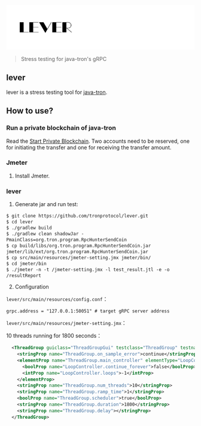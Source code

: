 <img src="/github/images/lever.png?raw=true">

> Stress testing for java-tron's gRPC

## lever

lever is a stress testing tool for [java-tron].

[java-tron]:https://github.com/tronprotocol/java-tron

## How to use?

### Run a private blockchain of java-tron

Read the [Start Private Blockchain]. Two accounts need to be reserved, one for initiating the transfer and one for receiving the transfer amount.

[Start Private Blockchain]:http://wiki.tron.network/en/latest/start_private_blockchain.html

### Jmeter

1. Install Jmeter.

### lever

1. Generate jar and run test:

```shell
$ git clone https://github.com/tronprotocol/lever.git
$ cd lever
$ ./gradlew build
$ ./gradlew clean shadowJar -PmainClass=org.tron.program.RpcHunterSendCoin
$ cp build/libs/org.tron.program.RpcHunterSendCoin.jar jmeter/lib/ext/org.tron.program.RpcHunterSendCoin.jar
$ cp src/main/resources/jmeter-setting.jmx jmeter/bin/
$ cd jmeter/bin
$ ﻿./jmeter -n -t /jmeter-setting.jmx -l test_result.jtl -e -o /resultReport

```

2. Configuration

`lever/src/main/resources/config.conf`：

```shell
grpc.address = "127.0.0.1:50051" # target gRPC server address
```

`lever/src/main/resources/jmeter-setting.jmx`：

10 threads running for 1800 seconds：

```xml
  <ThreadGroup guiclass="ThreadGroupGui" testclass="ThreadGroup" testname="Thread Group" enabled="true">
    <stringProp name="ThreadGroup.on_sample_error">continue</stringProp>
    <elementProp name="ThreadGroup.main_controller" elementType="LoopController" guiclass="LoopControlPanel" testclass="LoopController" testname="Loop Controller" enabled="true">
      <boolProp name="LoopController.continue_forever">false</boolProp>
      <intProp name="LoopController.loops">-1</intProp>
    </elementProp>
    <stringProp name="ThreadGroup.num_threads">10</stringProp>
    <stringProp name="ThreadGroup.ramp_time">1</stringProp>
    <boolProp name="ThreadGroup.scheduler">true</boolProp>
    <stringProp name="ThreadGroup.duration">1800</stringProp>
    <stringProp name="ThreadGroup.delay"></stringProp>
  </ThreadGroup>
```

